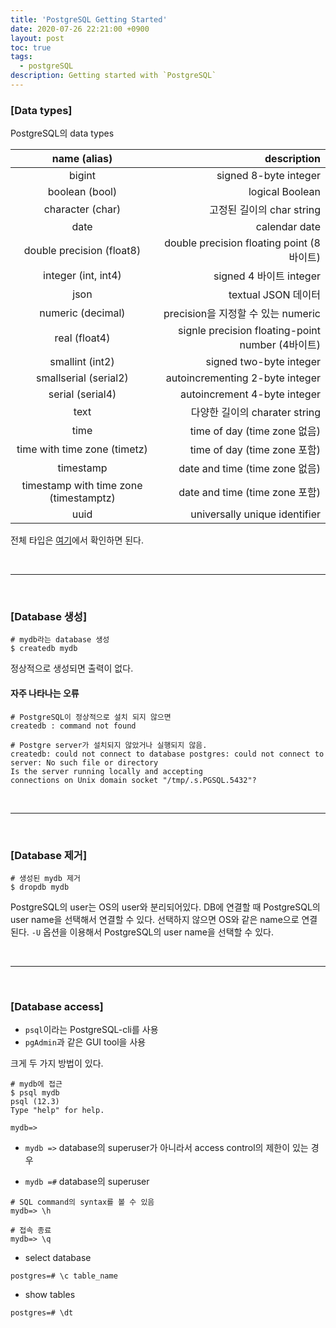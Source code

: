 ```yaml
---
title: 'PostgreSQL Getting Started'
date: 2020-07-26 22:21:00 +0900
layout: post
toc: true
tags:
  - postgreSQL
description: Getting started with `PostgreSQL`
---
```


### [Data types]

PostgreSQL의 data types

|              name (alias)              |                                      description |
| :------------------------------------: | -----------------------------------------------: |
|                 bigint                 |                            signed 8-byte integer |
|             boolean (bool)             |                                  logical Boolean |
|            character (char)            |                        고정된 길이의 char string |
|                  date                  |                                    calendar date |
|       double precision (float8)        |        double precision floating point (8바이트) |
|          integer (int, int4)           |                          signed 4 바이트 integer |
|                  json                  |                              textual JSON 데이터 |
|           numeric (decimal)            |               precision을 지정할 수 있는 numeric |
|             real (float4)              | signle precision floating-point number (4바이트) |
|            smallint (int2)             |                          signed two-byte integer |
|         smallserial (serial2)          |                  autoincrementing 2-byte integer |
|            serial (serial4)            |                     autoincrement 4-byte integer |
|                  text                  |                    다양한 길이의 charater string |
|                  time                  |                     time of day (time zone 없음) |
|      time with time zone (timetz)      |                     time of day (time zone 포함) |
|               timestamp                |                   date and time (time zone 없음) |
| timestamp with time zone (timestamptz) |                   date and time (time zone 포함) |
|                  uuid                  |                    universally unique identifier |

전체 타입은 [여기](https://www.postgresql.org/docs/12/datatype.html)에서 확인하면 된다.

<br>
<hr>
<br>

### [Database 생성]

```shell
# mydb라는 database 생성
$ createdb mydb
```

정상적으로 생성되면 출력이 없다.

#### 자주 나타나는 오류

```shell
# PostgreSQL이 정상적으로 설치 되지 않으면
createdb : command not found

# Postgre server가 설치되지 않았거나 실행되지 않음.
createdb: could not connect to database postgres: could not connect to server: No such file or directory
Is the server running locally and accepting
connections on Unix domain socket "/tmp/.s.PGSQL.5432"?
```

<br>
<hr>
<br>

### [Database 제거]

```shell
# 생성된 mydb 제거
$ dropdb mydb
```

PostgreSQL의 user는 OS의 user와 분리되어있다. DB에 연결할 때 PostgreSQL의 user name을 선택해서 연결할 수 있다. 선택하지 않으면 OS와 같은 name으로 연결된다. `-U` 옵션을 이용해서 PostgreSQL의 user name을 선택할 수 있다.

<br>
<hr>
<br>

### [Database access]

- `psql`이라는 PostgreSQL-cli를 사용
- `pgAdmin`과 같은 GUI tool을 사용

크게 두 가지 방법이 있다.

```shell
# mydb에 접근
$ psql mydb
psql (12.3)
Type "help" for help.

mydb=>
```

- `mydb =>` database의 superuser가 아니라서 access control의 제한이 있는 경우

- `mydb =#` database의 superuser

```shell
# SQL command의 syntax를 볼 수 있음
mydb=> \h

# 접속 종료
mydb=> \q
```

- select database

```shell
postgres=# \c table_name
```

- show tables

```shell
postgres=# \dt
```
